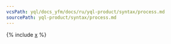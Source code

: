 ```yaml
---
vcsPath: yql/docs_yfm/docs/ru/yql-product/syntax/process.md
sourcePath: yql-product/syntax/process.md
---
```


{% include [x](_includes/process.md) %}


<!--{## TODO: a more realistic example with errors handling, DISCARD/Ensure ##}-->

<!--[Example from tutorial](https://cluster-name.yql/Tutorial/yt_23_Embedded_streaming)-->
